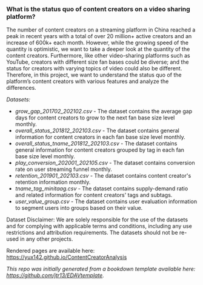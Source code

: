 
### What is the status quo of content creators on a video sharing platform?

The number of content creators on a streaming platform in China reached a peak in recent years with a total of over 20 million+ active creators and an increase of 600k+ each month. However, while the growing speed of the quantity is optimistic, we want to take a deeper look at the quantity of the content creators. Furthermore, like other video-sharing platforms such as YouTube, creators with different size fan bases could be diverse; and the status for creators with varying topics of video could also be different. Therefore, in this project, we want to understand the status quo of the platform’s content creators with various features and analyze the differences.

*Datasets:*

* *grow_gap_201702_202102.csv* - The dataset contains the average gap days for content creators to grow to the next fan base size level monthly.
* *overall_status_201812_202103.csv* - The dataset contains general information for content creators in each fan base size level monthly.
* *overall_status_tname_201812_202103.csv* - The dataset contains general information for content creators grouped by tag in each fan base size level monthly.
* *play_conversion_202001_202105.csv* - The dataset contains conversion rate on user streaming funnel monthly.
* *retention_201901_202103.csv* - The dataset contains content creator's retention information monthly.
* *tname_tag_minitaag.csv* - The dataset contains supply-demand ratio and related information for content creators' tags and subtags.
* *user_value_group.csv* - The dataset contains user evaluation information to segment users into groups based on their value.

Dataset Disclaimer: We are solely responsible for the use of the datasets and for complying with applicable terms and conditions, including any use restrictions and attribution requirements. The datasets should not be re-used in any other projects.

Rendered pages are available here: https://yux142.github.io/ContentCreatorAnalysis

*This repo was initially generated from a bookdown template available here: https://github.com/jtr13/EDAVtemplate.*


